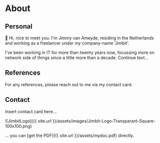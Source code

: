 # About
## Personal
👋 Hi, nice to meet you. I'm Jimmy van Ameyde, residing in the Netherlands and working as a freelancer under my company-name 'Jimbit'.

I've been working in IT for more than twenty years now, focussing more on network side of things since a little more than a decade. Continue text...

## References
For any references, please reach out to me via my contact card.

## Contact
Insert contact card here...

![JimbitLogo]({{ site.url }}/assets/images/Jimbit-Logo-Transparant-Square-100x100.png)

... you can [get the PDF]({{ site.url }}/assets/mydoc.pdf) directly.
